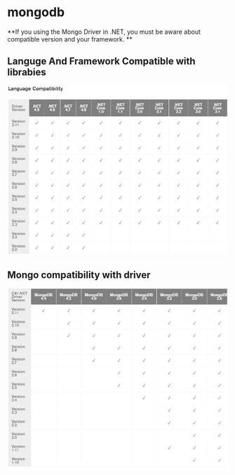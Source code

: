 # mongodb
**If you using the Mongo Driver in .NET, you must be aware about compatible version and your framework. **
## Languge And Framework Compatible with librabies
![compatibility framework](https://github.com/tantran9463/mongodb/blob/main/compatible.PNG)
## Mongo compatibility with driver
![compatibility Driver](https://github.com/tantran9463/mongodb/blob/main/MongoDB%20Compatibility.PNG)
